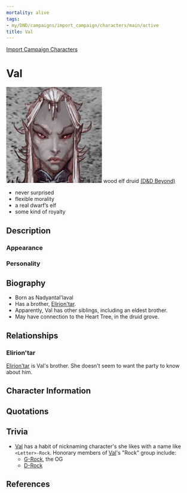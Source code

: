 ```yaml
---
mortality: alive
tags:
- my/DND/campaigns/import_campaign/characters/main/active
title: Val
---
```


[Import Campaign Characters](/dnd/characters/)

# Val

![Pasted image 20211106142422.png](/images/dnd/pc-val.png)
wood elf druid
[(D&D Beyond)](https://ddb.ac/characters/4089164/aw7aLd)

-   never surprised
-   flexible morality
-   a real dwarf’s elf
-   some kind of royalty

## Description

### Appearance

### Personality

## Biography

- Born as Nadyantal'laval 
- Has a brother, [Elirion'tar](/dnd/characters/npcs/eliriontar/).
- Apparently, Val has other siblings, including an eldest brother.
- May have connection to the Heart Tree, in the druid grove.

## Relationships

### Elirion'tar

[Elirion'tar](/dnd/characters/npcs/eliriontar/) is Val's brother. She doesn't seem to want the party to know about him.

## Character Information

## Quotations

## Trivia

- [Val](/dnd/characters/val/) has a habit of nicknaming character's she likes with a name like `<Letter>-Rock`. Honorary members of [Val](/dnd/characters/val/)'s "Rock" group include:
    - [G-Rock](/dnd/characters/npcs/gundren-rockseeker/), the OG
    - [D-Rock](/dnd/characters/npcs/denarial/) 

## References
